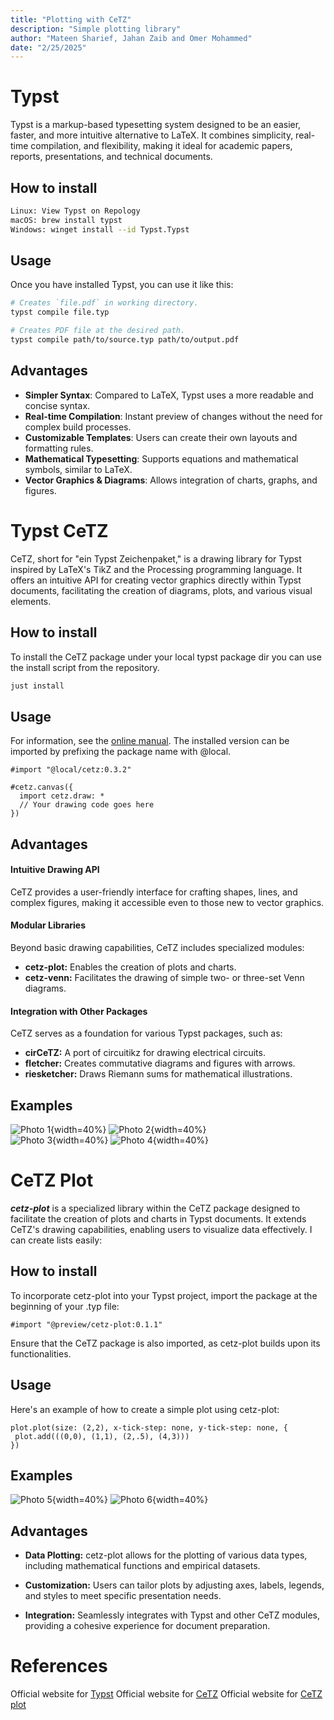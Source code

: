 ```yaml
---
title: "Plotting with CeTZ"
description: "Simple plotting library"
author: "Mateen Sharief, Jahan Zaib and Omer Mohammed"
date: "2/25/2025"
---
```


# Typst

Typst is a markup-based typesetting system designed to be an easier, faster, and more intuitive alternative to LaTeX. It combines simplicity, real-time compilation, and flexibility, making it ideal for academic papers, reports, presentations, and technical documents.

## How to install

```bash
Linux: View Typst on Repology
macOS: brew install typst
Windows: winget install --id Typst.Typst
```
## Usage

Once you have installed Typst, you can use it like this:
```sh
# Creates `file.pdf` in working directory.
typst compile file.typ

# Creates PDF file at the desired path.
typst compile path/to/source.typ path/to/output.pdf
```
## Advantages
- **Simpler Syntax**: Compared to LaTeX, Typst uses a more readable and concise syntax.  
- **Real-time Compilation**: Instant preview of changes without the need for complex build processes.  
- **Customizable Templates**: Users can create their own layouts and formatting rules.  
- **Mathematical Typesetting**: Supports equations and mathematical symbols, similar to LaTeX.  
- **Vector Graphics & Diagrams**: Allows integration of charts, graphs, and figures.  


# Typst CeTZ

CeTZ, short for "ein Typst Zeichenpaket," is a drawing library for Typst inspired by LaTeX's TikZ and the Processing programming language. It offers an intuitive API for creating vector graphics directly within Typst documents, facilitating the creation of diagrams, plots, and various visual elements. 

## How to install

To install the CeTZ package under your local typst package dir you can use the install script from the repository.
```sh
just install
```

## Usage
For information, see the [online manual](https://cetz-package.github.io/docs).
The installed version can be imported by prefixing the package name with @local.
```T
#import "@local/cetz:0.3.2"

#cetz.canvas({
  import cetz.draw: *
  // Your drawing code goes here
})
```

## Advantages

#### Intuitive Drawing API
CeTZ provides a user-friendly interface for crafting shapes, lines, and complex figures, making it accessible even to those new to vector graphics.

#### Modular Libraries 
Beyond basic drawing capabilities, CeTZ includes specialized modules:

- **cetz-plot:** Enables the creation of plots and charts.
- **cetz-venn:** Facilitates the drawing of simple two- or three-set Venn diagrams.

#### Integration with Other Packages
CeTZ serves as a foundation for various Typst packages, such as:

- **cirCeTZ:** A port of circuitikz for drawing electrical circuits.
- **fletcher:** Creates commutative diagrams and figures with arrows.
- **riesketcher:** Draws Riemann sums for mathematical illustrations.

## Examples

![Photo 1](photo1.jpeg){width=40%} ![Photo 2](photo2.jpeg){width=40%}  
![Photo 3](photo3.jpeg){width=40%} ![Photo 4](photo4.jpeg){width=40%}

# CeTZ Plot
***cetz-plot*** is a specialized library within the CeTZ package designed to facilitate the creation of plots and charts in Typst documents. It extends CeTZ's drawing capabilities, enabling users to visualize data effectively.
I can create lists easily:

## How to install

To incorporate cetz-plot into your Typst project, import the package at the beginning of your .typ file:

```t
#import "@preview/cetz-plot:0.1.1"
```
Ensure that the CeTZ package is also imported, as cetz-plot builds upon its functionalities.

## Usage
Here's an example of how to create a simple plot using cetz-plot:
```t
plot.plot(size: (2,2), x-tick-step: none, y-tick-step: none, {
 plot.add(((0,0), (1,1), (2,.5), (4,3)))
})
```
## Examples

![Photo 5](photo5.jpeg){width=40%} ![Photo 6](photo6.jpeg){width=40%}  

## Advantages 

- **Data Plotting:** cetz-plot allows for the plotting of various data types, including mathematical functions and empirical datasets.

- **Customization:** Users can tailor plots by adjusting axes, labels, legends, and styles to meet specific presentation needs.

- **Integration:** Seamlessly integrates with Typst and other CeTZ modules, providing a cohesive experience for document preparation.

# References





Official website for [Typst](https://typst.app/docs/)
Official website for [CeTZ](https://typst.app/universe/package/cetz/)
Official website for [CeTZ plot](https://github.com/cetz-package/cetz-plot)